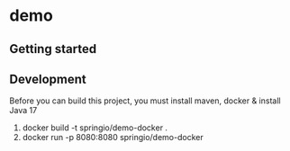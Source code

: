 # demo

## Getting started

## Development

Before you can build this project, you must install maven, docker & install Java 17

1. docker build -t springio/demo-docker .
2. docker run -p 8080:8080 springio/demo-docker